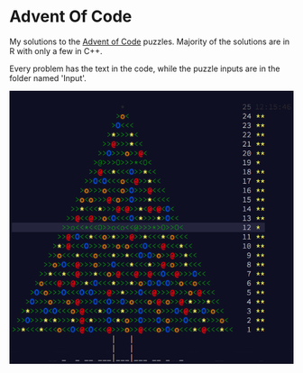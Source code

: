 # Advent Of Code

My solutions to the [Advent of Code](http://adventofcode.com) puzzles. Majority of the solutions are in R with only a few in C++.

Every problem has the text in the code, while the puzzle inputs are in the folder named 'Input'.

![](https://github.com/RossiLorenzo/Advent_Of_Code/blob/master/code_tree.png)
